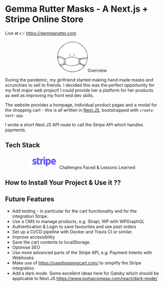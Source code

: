 # Gemma Rutter Masks - A Next.js + Stripe Online Store

Live at :point_right: https://gemmarutter.com

<p align="center">
  <img width="100" src="https://github.com/btwalpole/gemmaruttermasks/blob/dev/public/images/logo.png?raw=true" alt="stripe logo>
</p>

## Overview
During the pandemic, my girlfriend started making hand made masks and scrunchies to sell to friends. I decided this was the perfect opportunity for my first major web project! I could provide her a platform for her products as well as improving my front end dev skills.

The website provides a hompage, individual product pages and a modal for the shopping cart - this is all written in [Next.JS](https://nextjs.org/), bootstrapped with `create-next-app`.
 
I wrote a short Next.JS API route to call the Stripe API which handles payments. 

## Tech Stack

<p align="center">
  <img width="100" src="https://github.com/btwalpole/gemmaruttermasks/blob/dev/public/stripe.png?raw=true" alt="stripe logo>
</p>

I chose Next.JS to utilise it's pre-rendering of HTML for performance, and improved SEO over a plain react app. 

I chose Stripe as it's such a widely used payments API. It's not as easy to work with as for example, Snipcart, but it's significantly cheaper for a small store. Snipcart also takes care of all the cart logic for you, and for the purposes of improving my React skills I wanted to write this myself.

Stripe also takes care of automated email receipts for customers and to notify me of a purchase. It also has a nice dashboard to manage products.

I deployed to Netlify as it seems to be a popular service for JAMStack apps.


## Challenges Faced & Lessons Learned

## How to Install Your Project & Use it ??

## Future Features

* Add testing - in particular for the cart functionality and for the integration Stripe.
* Use a CMS to manage products, e.g. Strapi, WP with WPGraphQL
* Authentication & Login to save favourites and see past orders
* Set up a CI/CD pipeline with Docker and Travis CI or similar.
* Improve accessibility
* Save the cart contents to localStorage.
* Optimise SEO
* Use more advanced parts of the Stripe API, e.g. Payment Intents with Webhooks
* Make use of https://useshoppingcart.com/ to simplify the Stripe integratino
* Add a dark mode. Some excellent ideas here for Gatsby which should be applicable to Next.JS https://www.joshwcomeau.com/react/dark-mode/